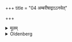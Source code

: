 +++
title = "04 अम्बरीषाद्वाऽऽनयेत्"

+++

<details><summary>मूलम्</summary>

अम्बरीषाद्वाऽऽनयेत् ४
</details>

<details><summary>Oldenberg</summary>

4. Or he may get it from a frying-pan.
</details>
